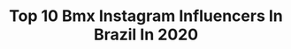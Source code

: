 ---
title: Top 10 Bmx Instagram Influencers In Brazil In 2020
description: >-
  Find top bmx Instagram influencers in Brazil in 2020. Most popular hashtags: #bmx #bmxstreet #bmxfamily.
platform: Instagram
hits: 50
text_top: Identify the best Instagram influencers on inBeat.
text_bottom: inBeat has 50 Instagram influencers like this in Brazil for you to contact.
profiles:
  - username: "rimbmx"
    fullname: >-
      Rim Nakamura/中村 輪夢
    bio: >-
      18/ Kyoto🇯🇵/Pro bmxrider welcome to pro team edit ↓↓↓
    location: "Brazil"
    followers: 37889
    engagement: 800
    commentsToLikes: 0.018833
    id: ck0w26udsmvwk0i19i7p9msnw
    verified: true
    hashtags: "#fortheloveofsport, #teamoakley, #teamgshock, #teambabyg"
  - username: "offtgm"
    fullname: >-
      Tgm Bmx🎯
    bio: >-
      Rider Bmx🛠 •Fb-pr 🐊💥 @pvd.tgm
    location: "Brazil"
    followers: 27299
    engagement: 378
    commentsToLikes: 0.503761
    id: ck8taiia1rwex0j78zzo6aepd
    verified: false
    hashtags: "#chuvadeseguidores, #uparproject, #seguidoresreais, #follow"
  - username: "chuyalmada"
    fullname: >-
      Chuy Almada
    bio: >-
      🔹: Exatlón USA 1ra/4ta Temporada 🥊: Oficina : @bmxboxinggym 💡 Misión :Transformar 1Millón de vidas 🍎 NO como frutas 📧 : hello@tmagencygroup.com
    location: "Brazil"
    followers: 290558
    engagement: 523
    commentsToLikes: 0.021031
    id: ck6u1rwrynizv0j714d66vdu9
    verified: false
    hashtags: "#exatlon, #exatlonestadosunidos, #teamcontendientes, #teamchuyalmada"
  - username: "tickmola"
    fullname: >-
      Patrick Coelho
    bio: >-
      🌏✈️🌊 Profissional surfer 💍 @pamliriop 🚴bmx flatland @espacodoreino
    location: "Brazil"
    followers: 5389
    engagement: 611
    commentsToLikes: 0.139523
    id: ck601lvq5fqfd0i14ny9mpir2
    verified: false
    hashtags: "#surf, #overallbmx, #flatlandbmx, #flatland"
  - username: "jj_cunha__bmx_"
    fullname: >-
      Junior Cunha
    bio: >-
      BMX AND MY LIFESTYLE. 19 Years. 🇧🇷Brasil. Pato Branco / francisco beltrão (PR) @thegangbmx @streets_bloods @xtreme.bikers
    location: "Brazil"
    followers: 5556
    engagement: 1449
    commentsToLikes: 0.077103
    id: ck5bufv5chpbo0i11du76gwez
    verified: false
    hashtags: "#bmxbrasil, #bmxfreestyle, #thegangbmxco, #franciscobeltraopr"
  - username: "viniciusxavierbmx"
    fullname: >-
      Vinicius Xavier
    bio: >-
      Christ lives in me 🕊 Rider Bmx 🚲 Born in Brazil 🇧🇷 Youtuber 230k 🎥 Videomaker @viniciusxavierfilmes MY YOU
    location: "Brazil"
    followers: 27540
    engagement: 600
    commentsToLikes: 0.017674
    id: ck5bufuywhpaf0i114ygguimo
    verified: false
    hashtags: "#bmx, #bmxbrasil, #bmxtricks, #bmxusa"
  - username: "mayconduarte4pegs"
    fullname: >-
      Maycon Duarte
    bio: >-
      • Rider BMX 🇧🇷 @cultcrew • @bmxbarspin330 • @lejonfootwear • @obarbademacho • @barbeariarockstar 📬x-up2@hotmail.com ARTV 🎥
    location: "Brazil"
    followers: 27874
    engagement: 1520
    commentsToLikes: 0.018141
    id: ckaoz1anojy6y0i78iluq5zzg
    verified: false
    hashtags: "#ourbmx, #digbmx, #bmx, #bmxgirl"
  - username: "dudapenso"
    fullname: >-
      ♡ Eduarda Penso Bordignon
    bio: >-
      🇧🇷 Atleta de bmx freestyle 🏁 @vansbrasil 🖤 Have fun, dream and ride bikes 🥇 Campeã Brasileira pro
    location: "Brazil"
    followers: 16999
    engagement: 890
    commentsToLikes: 0.032761
    id: ck0w0dysmdpm40i190oo45wfq
    verified: false
    hashtags: "#vansbmx66, #tbt, #bike, #gerac"
  - username: "murilohenriquebmx"
    fullname: >-
      爪ㄩ尺丨ㄥㄖ   卄.
    bio: >-
      ⛓ nao sei, nao vi, nao sou ⛓ BMX | 011 @elementsjoiadental @wanted_ind @novaordem.shop
    location: "Brazil"
    followers: 4098
    engagement: 1186
    commentsToLikes: 0.065127
    id: ck6u9djchwxn80j7140c5eiqu
    verified: false
    hashtags: "#bmx, #chillsnotskills, #sjmd, #surf"
  - username: "leandro_overall"
    fullname: >-
      Leandro Moreira
    bio: >-
      Pro BMX having a fun. Follow @monsterenergy @gtbmxfreestyle @gtbicycles @profile_racing @etniesbr @virtualbmx @fox.racingbrasil 🤘🏻
    location: "Brazil"
    followers: 61361
    engagement: 504
    commentsToLikes: 0.021097
    id: ck0w0e0qmdpvp0i191a6ruk6t
    verified: true
    hashtags: "#monsterdragon, #dragontea, #monsterenergybr, #monsterenergy"
---